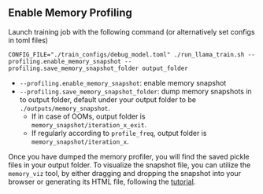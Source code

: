 ## Enable Memory Profiling

Launch training job with the following command (or alternatively set configs in toml files)
```
CONFIG_FILE="./train_configs/debug_model.toml" ./run_llama_train.sh --profiling.enable_memory_snapshot --profiling.save_memory_snapshot_folder output_folder
```
* `--profiling.enable_memory_snapshot`: enable memory snapshot
* `--profiling.save_memory_snapshot_folder`: dump memory snapshots in to output folder, default under your output folder to be `./outputs/memory_snapshot`.
	+ If in case of OOMs, output folder is `memory_snapshot/iteration_x_exit`.
	+ If regularly according to `profile_freq`, output folder is `memory_snapshot/iteration_x`.

Once you have dumped the memory profiler, you will find the saved pickle files in your output folder.
To visualize the snapshot file, you can utilize the `memory_viz` tool, by either dragging and dropping the snapshot into your browser or generating its HTML file, following the [tutorial](https://pytorch.org/blog/understanding-gpu-memory-1/).
